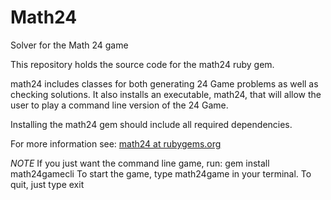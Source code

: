 Math24
======

Solver for the Math 24 game

This repository holds the source code for the math24 ruby gem.

math24 includes classes for both generating 24 Game problems as well as checking solutions. It also installs an executable, math24, that will allow the user to play a command line version of the 24 Game.

Installing the math24 gem should include all required dependencies.

For more information see:
[math24 at rubygems.org](https://rubygems.org/gems/math24)

*NOTE* If you just want the command line game, run:
    gem install math24gamecli
To start the game, type
    math24game
in your terminal.
To quit, just type
    exit